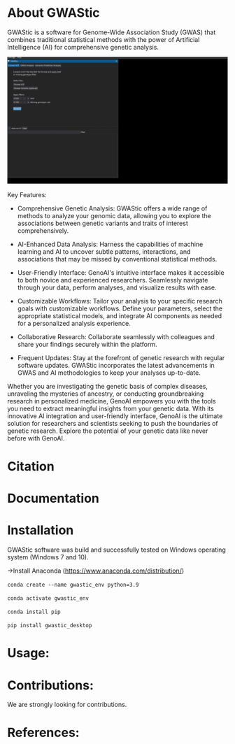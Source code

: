 # About GWAStic

GWAStic is a software for Genome-Wide Association Study (GWAS) that combines traditional statistical methods with the power of Artificial Intelligence (AI) for comprehensive genetic analysis.

![](https://github.com/snowformatics/gwastic_desktop/blob/master/gwastic/images/screenshots.gif)

Key Features:

- Comprehensive Genetic Analysis: GWAStic offers a wide range of methods to analyze your genomic data, allowing you to explore the associations between genetic variants and traits of interest comprehensively.

- AI-Enhanced Data Analysis: Harness the capabilities of machine learning and AI to uncover subtle patterns, interactions, and associations that may be missed by conventional statistical methods. 

- User-Friendly Interface: GenoAI's intuitive interface makes it accessible to both novice and experienced researchers. Seamlessly navigate through your data, perform analyses, and visualize results with ease.

- Customizable Workflows: Tailor your analysis to your specific research goals with customizable workflows. Define your parameters, select the appropriate statistical models, and integrate AI components as needed for a personalized analysis experience.

- Collaborative Research: Collaborate seamlessly with colleagues and share your findings securely within the platform. 

- Frequent Updates: Stay at the forefront of genetic research with regular software updates. GWAStic incorporates the latest advancements in GWAS and AI methodologies to keep your analyses up-to-date.

Whether you are investigating the genetic basis of complex diseases, unraveling the mysteries of ancestry, or conducting groundbreaking research in personalized medicine, GenoAI empowers you with the tools you need to extract meaningful insights from your genetic data. With its innovative AI integration and user-friendly interface, GenoAI is the ultimate solution for researchers and scientists seeking to push the boundaries of genetic research. Explore the potential of your genetic data like never before with GenoAI.


# Citation

# Documentation

# Installation
GWAStic software was build and successfully tested on Windows operating system (Windows 7 and 10).

->Install Anaconda (https://www.anaconda.com/distribution/)

`conda create --name gwastic_env python=3.9`

`conda activate gwastic_env`

`conda install pip`

`pip install gwastic_desktop`


# Usage:


# Contributions:
We are strongly looking for contributions.

# References:




